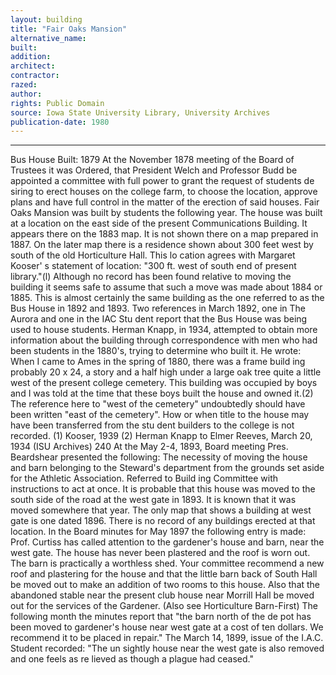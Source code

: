 ```yaml
---
layout: building
title: "Fair Oaks Mansion"
alternative_name: 
built: 
addition:
architect: 
contractor: 
razed: 
author:
rights: Public Domain
source: Iowa State University Library, University Archives
publication-date: 1980 
---
```

---
Bus House 
Built: 1879 
At the November 1878 meeting of the Board of Trustees it was 
Ordered, that President Welch and Professor Budd be appointed a committee with full power to grant the request of students de siring to erect houses on the college farm, to choose the location, approve plans and have full control in the matter of the erection of said houses. 
Fair Oaks Mansion was built by students the following year. The house was built at a location on the east side of the present Communications Building. It appears there on the 1883 map. It is not shown there on a map prepared in 1887. On the later map there is a residence shown about 300 feet west by south of the old Horticulture Hall. This lo cation agrees with Margaret Kooser' s statement of location: "300 ft. west of south end of present library."(l) Although no record has been found relative to moving the building it seems safe to assume that such a move was made about 1884 or 1885. This is almost certainly the same building as the one referred to as the Bus House in 1892 and 1893. Two references in March 1892, one in The Aurora and one in the IAC Stu dent report that the Bus House was being used to house students. 
Herman Knapp, in 1934, attempted to obtain more information about the building through correspondence with men who had been students in the 1880's, trying to determine who built it. He wrote: 
When I came to Ames in the spring of 1880, there was a frame build ing probably 20 x 24, a story and a half high under a large oak tree quite a little west of the present college cemetery. This building was occupied by boys and I was told at the time that these boys built the house and owned it.(2) 
The reference here to "west of the cemetery" undoubtedly should have been written "east of the cemetery". 
How or when title to the house may have been transferred from the stu dent builders to the college is not recorded. 
(1) Kooser, 1939 
(2) Herman Knapp to Elmer Reeves, March 20, 1934 (ISU Archives) 
240 
At the May 2-4, 1893, Board meeting 
Pres. Beardshear presented the following: The necessity of moving the house and barn belonging to the Steward's department from the grounds set aside for the Athletic Association. Referred to Build ing Committee with instructions to act at once. 
It is probable that this house was moved to the south side of the road at the west gate in 1893. It is known that it was moved somewhere that year. The only map that shows a building at west gate is one dated 1896. There is no record of any buildings erected at that location. 
In the Board minutes for May 1897 the following entry is made: 
Prof. Curtiss has called attention to the gardener's house and barn, near the west gate. The house has never been plastered and the roof is worn out. The barn is practically a worthless shed. Your committee recommend a new roof and plastering for the house and that the little barn back of South Hall be moved out to make an addition of two rooms to this house. Also that the abandoned stable near the present club house near Morrill Hall be moved out for the services of the Gardener. 
(Also see Horticulture Barn-First) 
The following month the minutes report that "the barn north of the de pot has been moved to gardener's house near west gate at a cost of ten dollars. We recommend it to be placed in repair." 
The March 14, 1899, issue of the I.A.C. Student recorded: "The un sightly house near the west gate is also removed and one feels as re lieved as though a plague had ceased."